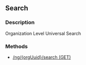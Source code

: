 ## Search
### Description
Organization Level Universal Search
### Methods
- [ /ng/{orgUuid}/search (GET) ]( ./bcc7e233a3c201cf5851a83cd587975d.md)
